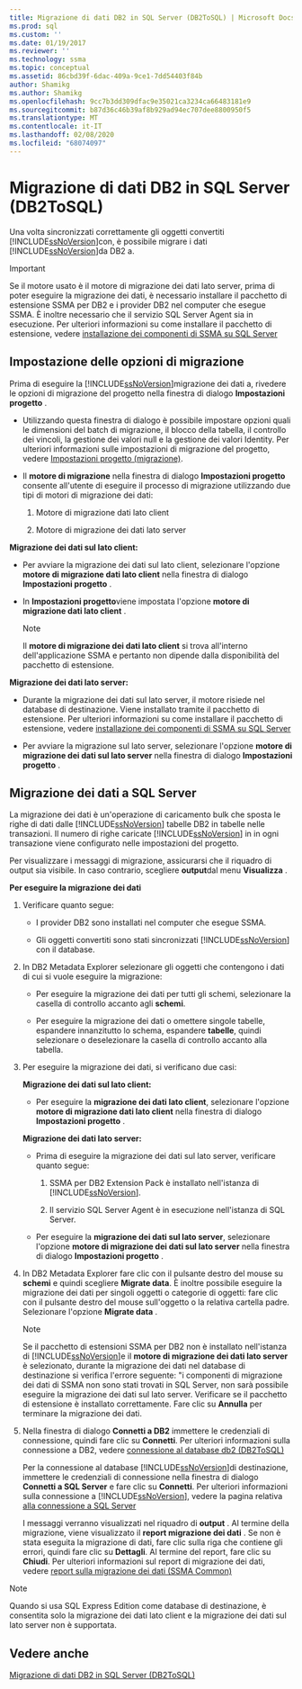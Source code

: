 ```yaml
---
title: Migrazione di dati DB2 in SQL Server (DB2ToSQL) | Microsoft Docs
ms.prod: sql
ms.custom: ''
ms.date: 01/19/2017
ms.reviewer: ''
ms.technology: ssma
ms.topic: conceptual
ms.assetid: 86cbd39f-6dac-409a-9ce1-7dd54403f84b
author: Shamikg
ms.author: Shamikg
ms.openlocfilehash: 9cc7b3dd309dfac9e35021ca3234ca66483181e9
ms.sourcegitcommit: b87d36c46b39af8b929ad94ec707dee8800950f5
ms.translationtype: MT
ms.contentlocale: it-IT
ms.lasthandoff: 02/08/2020
ms.locfileid: "68074097"
---
```

# <a name="migrating-db2-data-into-sql-server-db2tosql"></a>Migrazione di dati DB2 in SQL Server (DB2ToSQL)
Una volta sincronizzati correttamente gli oggetti convertiti [!INCLUDE[ssNoVersion](../../includes/ssnoversion-md.md)]con, è possibile migrare i dati [!INCLUDE[ssNoVersion](../../includes/ssnoversion-md.md)]da DB2 a.  
  
> [!IMPORTANT]  
> Se il motore usato è il motore di migrazione dei dati lato server, prima di poter eseguire la migrazione dei dati, è necessario installare il pacchetto di estensione SSMA per DB2 e i provider DB2 nel computer che esegue SSMA. È inoltre necessario che il servizio SQL Server Agent sia in esecuzione. Per ulteriori informazioni su come installare il pacchetto di estensione, vedere [installazione dei componenti di SSMA su SQL Server](https://msdn.microsoft.com/cf2b724b-4ca7-470a-8dd7-fa95b1e060a4)  
  
## <a name="setting-migration-options"></a>Impostazione delle opzioni di migrazione  
Prima di eseguire la [!INCLUDE[ssNoVersion](../../includes/ssnoversion-md.md)]migrazione dei dati a, rivedere le opzioni di migrazione del progetto nella finestra di dialogo **Impostazioni progetto** .  
  
-   Utilizzando questa finestra di dialogo è possibile impostare opzioni quali le dimensioni del batch di migrazione, il blocco della tabella, il controllo dei vincoli, la gestione dei valori null e la gestione dei valori Identity. Per ulteriori informazioni sulle impostazioni di migrazione del progetto, vedere [Impostazioni progetto (migrazione)](https://msdn.microsoft.com/48aaa8e6-a9cb-487d-9ba5-fc3f1c4786ae).  
  
-   Il **motore di migrazione** nella finestra di dialogo **Impostazioni progetto** consente all'utente di eseguire il processo di migrazione utilizzando due tipi di motori di migrazione dei dati:  
  
    1.  Motore di migrazione dati lato client  
  
    2.  Motore di migrazione dei dati lato server  
  
**Migrazione dei dati sul lato client:**  
  
-   Per avviare la migrazione dei dati sul lato client, selezionare l'opzione **motore di migrazione dati lato client** nella finestra di dialogo **Impostazioni progetto** .  
  
-   In **Impostazioni progetto**viene impostata l'opzione **motore di migrazione dati lato client** .  
  
    > [!NOTE]  
    > Il **motore di migrazione dei dati lato client** si trova all'interno dell'applicazione SSMA e pertanto non dipende dalla disponibilità del pacchetto di estensione.  
  
**Migrazione dei dati lato server:**  
  
-   Durante la migrazione dei dati sul lato server, il motore risiede nel database di destinazione. Viene installato tramite il pacchetto di estensione. Per ulteriori informazioni su come installare il pacchetto di estensione, vedere [installazione dei componenti di SSMA su SQL Server](https://msdn.microsoft.com/cf2b724b-4ca7-470a-8dd7-fa95b1e060a4)  
  
-   Per avviare la migrazione sul lato server, selezionare l'opzione **motore di migrazione dei dati sul lato server** nella finestra di dialogo **Impostazioni progetto** .  
  
## <a name="migrating-data-to-sql-server"></a>Migrazione dei dati a SQL Server  
La migrazione dei dati è un'operazione di caricamento bulk che sposta le righe di dati dalle [!INCLUDE[ssNoVersion](../../includes/ssnoversion-md.md)] tabelle DB2 in tabelle nelle transazioni. Il numero di righe caricate [!INCLUDE[ssNoVersion](../../includes/ssnoversion-md.md)] in in ogni transazione viene configurato nelle impostazioni del progetto.  
  
Per visualizzare i messaggi di migrazione, assicurarsi che il riquadro di output sia visibile. In caso contrario, scegliere **output**dal menu **Visualizza** .  
  
**Per eseguire la migrazione dei dati**  
  
1.  Verificare quanto segue:  
  
    -   I provider DB2 sono installati nel computer che esegue SSMA.  
  
    -   Gli oggetti convertiti sono stati sincronizzati [!INCLUDE[ssNoVersion](../../includes/ssnoversion-md.md)] con il database.  
  
2.  In DB2 Metadata Explorer selezionare gli oggetti che contengono i dati di cui si vuole eseguire la migrazione:  
  
    -   Per eseguire la migrazione dei dati per tutti gli schemi, selezionare la casella di controllo accanto agli **schemi**.  
  
    -   Per eseguire la migrazione dei dati o omettere singole tabelle, espandere innanzitutto lo schema, espandere **tabelle**, quindi selezionare o deselezionare la casella di controllo accanto alla tabella.  
  
3.  Per eseguire la migrazione dei dati, si verificano due casi:  
  
    **Migrazione dei dati sul lato client:**  
  
    -   Per eseguire la **migrazione dei dati lato client**, selezionare l'opzione **motore di migrazione dati lato client** nella finestra di dialogo **Impostazioni progetto** .  
  
    **Migrazione dei dati lato server:**  
  
    -   Prima di eseguire la migrazione dei dati sul lato server, verificare quanto segue:  
  
        1.  SSMA per DB2 Extension Pack è installato nell'istanza di [!INCLUDE[ssNoVersion](../../includes/ssnoversion-md.md)].  
  
        2.  Il servizio SQL Server Agent è in esecuzione nell'istanza di SQL Server.  
  
    -   Per eseguire la **migrazione dei dati sul lato server**, selezionare l'opzione **motore di migrazione dei dati sul lato server** nella finestra di dialogo **Impostazioni progetto** .  
  
4.  In DB2 Metadata Explorer fare clic con il pulsante destro del mouse su **schemi** e quindi scegliere **Migrate data**. È inoltre possibile eseguire la migrazione dei dati per singoli oggetti o categorie di oggetti: fare clic con il pulsante destro del mouse sull'oggetto o la relativa cartella padre. Selezionare l'opzione **Migrate data** .  
  
    > [!NOTE]  
    > Se il pacchetto di estensioni SSMA per DB2 non è installato nell'istanza di [!INCLUDE[ssNoVersion](../../includes/ssnoversion-md.md)]e il **motore di migrazione dei dati lato server** è selezionato, durante la migrazione dei dati nel database di destinazione si verifica l'errore seguente: "i componenti di migrazione dei dati di SSMA non sono stati trovati in SQL Server, non sarà possibile eseguire la migrazione dei dati sul lato server. Verificare se il pacchetto di estensione è installato correttamente. Fare clic su **Annulla** per terminare la migrazione dei dati.  
  
5.  Nella finestra di dialogo **Connetti a DB2** immettere le credenziali di connessione, quindi fare clic su **Connetti**. Per ulteriori informazioni sulla connessione a DB2, vedere [connessione al database db2 &#40;DB2ToSQL&#41;](../../ssma/db2/connecting-to-db2-database-db2tosql.md)  
  
    Per la connessione al database [!INCLUDE[ssNoVersion](../../includes/ssnoversion-md.md)]di destinazione, immettere le credenziali di connessione nella finestra di dialogo **Connetti a SQL Server** e fare clic su **Connetti**. Per ulteriori informazioni sulla connessione a [!INCLUDE[ssNoVersion](../../includes/ssnoversion-md.md)], vedere la pagina relativa [alla connessione a SQL Server](https://msdn.microsoft.com/b59803cb-3cc6-41cc-8553-faf90851410e)  
  
    I messaggi verranno visualizzati nel riquadro di **output** . Al termine della migrazione, viene visualizzato il **report migrazione dei dati** . Se non è stata eseguita la migrazione di dati, fare clic sulla riga che contiene gli errori, quindi fare clic su **Dettagli**. Al termine del report, fare clic su **Chiudi**. Per ulteriori informazioni sul report di migrazione dei dati, vedere [report sulla migrazione dei dati (SSMA Common)](https://msdn.microsoft.com/bbfb9d88-5a98-4980-8d19-c5d78bd0d241)  
  
> [!NOTE]  
> Quando si usa SQL Express Edition come database di destinazione, è consentita solo la migrazione dei dati lato client e la migrazione dei dati sul lato server non è supportata.  
  
## <a name="see-also"></a>Vedere anche  
[Migrazione di dati DB2 in SQL Server &#40;DB2ToSQL&#41;](../../ssma/db2/migrating-db2-data-into-sql-server-db2tosql.md)  
  
